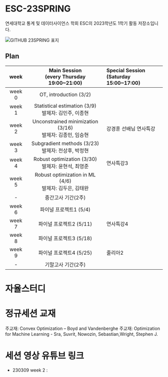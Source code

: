 # ESC-23SPRING
연세대학교 통계 및 데이터사이언스 학회 ESC의 2023학년도 1학기 활동 저장소입니다.

![GITHUB 23SPRING 표지](https://user-images.githubusercontent.com/56993675/222874689-fd89afde-2894-47f3-a5d1-44078a1486f3.jpg)

## Plan

|week|Main Session<br>(every Thursday 19:00~21:00)|Special Session<br>(Saturday 15:00~17:00)|
|:--:|:--------------------------:|:------------------------|
|week 0|OT, introduction (3/2)| |
|week 1|Statistical estimation (3/9)<br/>발제자: 김민주, 이종현| |
|week 2|Unconstrained minimization (3/16)<br/>발제자: 김종민, 임승현|강경훈 선배님 연사특강|
|week 3|Subgradient methods (3/23)<br/> 발제자: 전상후, 박정현| |
|week 4|Robust optimization (3/30)<br/>발제자: 윤현석, 최영준|연사특강3|
|week 5|Robust optimization in ML (4/6)<br/>발제자: 김두은, 김태완| |
|-|중간고사 기간(2주)| |
|week 6|파이널 프로젝트1 (5/4)| |
|week 7|파이널 프로젝트2 (5/11)|연사특강4|
|week 8|파이널 프로젝트3 (5/18)| |
|week 9|파이널 프로젝트4 (5/25)|줄리아2|
|-|기말고사 기간(2주)| |

# 자율스터디

# 정규세션 교재
주교재: Convex Optimization – Boyd and Vandenberghe
주교재: Optimization for Machine Learning - Sra, Suvrit, Nowozin, Sebastian,Wright, Stephen J.

# 세션 영상 유튜브 링크
- 230309 week 2 : 
